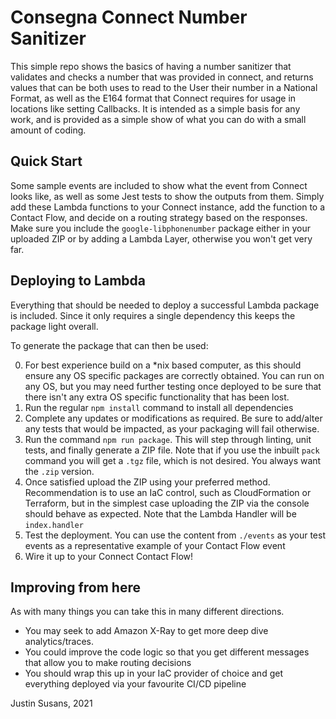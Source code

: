 # Consegna Connect Number Sanitizer

This simple repo shows the basics of having a number sanitizer that validates and checks a number that was provided in connect, and returns values that can be both uses to read to the User their number in a National Format, as well as the E164 format that Connect requires for usage in locations like setting Callbacks.
It is intended as a simple basis for any work, and is provided as a simple show of what you can do with a small amount of coding.

## Quick Start

Some sample events are included to show what the event from Connect looks like, as well as some Jest tests to show the outputs from them.
Simply add these Lambda functions to your Connect instance, add the function to a Contact Flow, and decide on a routing strategy based on the responses.
Make sure you include the `google-libphonenumber` package either in your uploaded ZIP or by adding a Lambda Layer, otherwise you won't get very far.

## Deploying to Lambda

Everything that should be needed to deploy a successful Lambda package is included. Since it only requires a single dependency this keeps the package light overall.

To generate the package that can then be used:

0. For best experience build on a \*nix based computer, as this should ensure any OS specific packages are correctly obtained. You can run on any OS, but you may need further testing once deployed to be sure that there isn't any extra OS specific functionality that has been lost.
1. Run the regular `npm install` command to install all dependencies
2. Complete any updates or modifications as required. Be sure to add/alter any tests that would be impacted, as your packaging will fail otherwise.
3. Run the command `npm run package`. This will step through linting, unit tests, and finally generate a ZIP file. Note that if you use the inbuilt `pack` command you will get a `.tgz` file, which is not desired. You always want the `.zip` version.
4. Once satisfied upload the ZIP using your preferred method. Recommendation is to use an IaC control, such as CloudFormation or Terraform, but in the simplest case uploading the ZIP via the console should behave as expected. Note that the Lambda Handler will be `index.handler`
5. Test the deployment. You can use the content from `./events` as your test events as a representative example of your Contact Flow event
6. Wire it up to your Connect Contact Flow!

## Improving from here

As with many things you can take this in many different directions.

- You may seek to add Amazon X-Ray to get more deep dive analytics/traces.
- You could improve the code logic so that you get different messages that allow you to make routing decisions
- You should wrap this up in your IaC provider of choice and get everything deployed via your favourite CI/CD pipeline

Justin Susans, 2021
